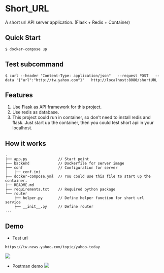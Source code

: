 # Short_URL
A short url API server application. (Flask + Redis + Container)

## Quick Start
```
$ docker-compose up
```

## Test subcommand
```
$ curl --header "Content-Type: application/json"   --request POST   --data '{"url":"http://tw.yahoo.com"}'   http://localhost:8080/shortURL
```

## Features
1. Use Flask as API framework for this project.
2. Use redis as database.
3. This project could run in container, so don't need to install redis and flask. Just start up the container, then you could test short api in your localhost.

## How it works
```
.
├── app.py              // Start point
├── backend             // Dockerfile for server image
├── conf                // Configuration for server
│   ├── conf.ini
├── docker-compose.yml  // You could use this file to start up the container.
├── README.md 
├── requirements.txt    // Required python package
└── router
    ├── helper.py       // Define helper function for short url service
    ├── __init__.py     // Define router
...
```

## Demo
* Test url
```
https://tw.news.yahoo.com/topic/yahoo-today
```
![](https://raw.githubusercontent.com/amosricky/Short_URL/master/src/demo.gif)

* Postman demo
![](https://raw.githubusercontent.com/amosricky/Short_URL/master/src/demo_postman.png)